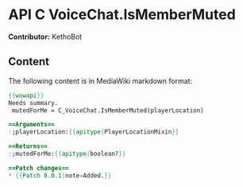 # API C VoiceChat.IsMemberMuted

**Contributor:** KethoBot

## Content

The following content is in MediaWiki markdown format:

```mediawiki
{{wowapi}}
Needs summary.
 mutedForMe = C_VoiceChat.IsMemberMuted(playerLocation)

==Arguments==
:;playerLocation:{{apitype|PlayerLocationMixin}}

==Returns==
:;mutedForMe:{{apitype|boolean?}}

==Patch changes==
* {{Patch 8.0.1|note=Added.}}
```